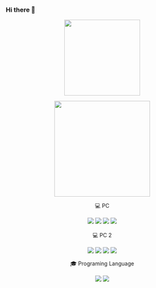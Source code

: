 ### Hi there 👋
<p align="center">
  <a href="https://github.com/vn7n24fzkq/github-profile-summary-cards">
    <img height="198px" src="https://github-profile-summary-cards.vercel.app/api/cards/profile-details?username=Mai0313&size_weight=0.5&count_weight=0.5&theme=radical" />
  </a>
</p>
<p align="center">
  <a href="https://github.com/anuraghazra/github-readme-stats">
    <img height="250px" src="https://github-readme-stats.vercel.app/api/top-langs/?username=Mai0313&size_weight=0.5&count_weight=0.5&show_icons=true&theme=radical" />
  </a>
</p>

<p align='center'>
  💻 PC <br/><br/>
  <img src="https://img.shields.io/badge/windows-%230078D6.svg?&style=for-the-badge&logo=windows&logoColor=white" />
  <img src="https://img.shields.io/badge/intel-core%20i9%2013th-%230071C5.svg?&style=for-the-badge&logo=intel&logoColor=white" />
  <img src="https://img.shields.io/badge/RAM-64GB-%230071C5.svg?&style=for-the-badge&logoColor=white" />
  <img src="https://img.shields.io/badge/nvidia-gtx%203080-%2376B900.svg?&style=for-the-badge&logo=nvidia&logoColor=white" />
  <br/><br/> 💻 PC 2<br/><br/>
  <img src="https://img.shields.io/badge/Ubuntu-E95420?style=for-the-badge&logo=ubuntu&logoColor=white" />
  <img src="https://img.shields.io/badge/intel-core%20i9%209th-%230071C5.svg?&style=for-the-badge&logo=intel&logoColor=white" />
  <img src="https://img.shields.io/badge/RAM-32GB-%230071C5.svg?&style=for-the-badge&logoColor=white" />
  <img src="https://img.shields.io/badge/nvidia-gtx%204090-%2376B900.svg?&style=for-the-badge&logo=nvidia&logoColor=white" />
</p>

<p align='center'>
  🎓 Programing Language<br/><br/>
  <img src="https://img.shields.io/badge/Python-3776AB?style=for-the-badge&logo=python&logoColor=white" />
  <img src="https://img.shields.io/badge/PyTorch-EE4C2C?style=for-the-badge&logo=PyTorch&logoColor=white" />
</p>
